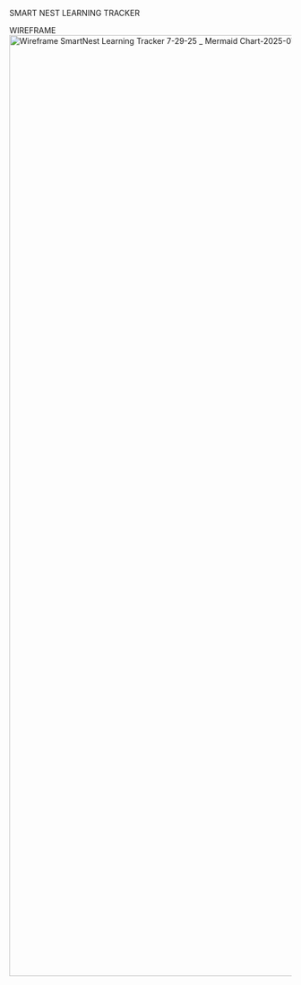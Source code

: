 SMART NEST LEARNING TRACKER 

WIREFRAME
<img width="3840" height="1677" alt="Wireframe SmartNest Learning Tracker 7-29-25 _ Mermaid Chart-2025-07-29-041555" src="https://github.com/user-attachments/assets/a6cf4db1-e321-4e97-9261-725470cca758" />


